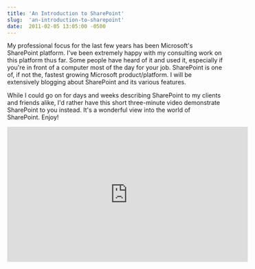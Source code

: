 ```yaml
---
title: 'An Introduction to SharePoint'
slug:  'an-introduction-to-sharepoint'
date:  2011-02-05 13:05:00 -0500
---
```


My professional focus for the last few years has been Microsoft's SharePoint platform. I've been extremely happy with my consulting work on this platform thus far. Some people have heard of it and used it, especially if you're in front of a computer most of the day for your job. SharePoint is one of, if not the, fastest growing Microsoft product/platform. I will be extensively blogging about SharePoint and its various features.

While I could go on for days and weeks describing SharePoint to my clients and friends alike, I'd rather have this short three-minute video demonstrate SharePoint to you instead. It's a wonderful view into the world of SharePoint. Enjoy!

<iframe width="560" height="315" src="https://www.youtube.com/embed/s12Jb5Z2xaE" frameborder="0" allowfullscreen></iframe>
